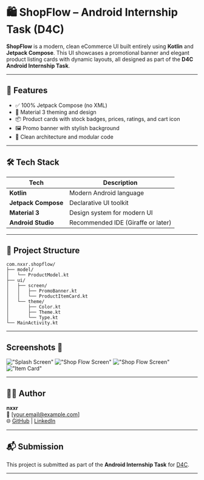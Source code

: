 # 🛍️ ShopFlow – Android Internship Task (D4C)

**ShopFlow** is a modern, clean eCommerce UI built entirely using **Kotlin** and **Jetpack Compose**. This UI showcases a promotional banner and elegant product listing cards with dynamic layouts, all designed as part of the **D4C Android Internship Task**.


---

## 🚀 Features

- ✅ 100% Jetpack Compose (no XML)
- 🎨 Material 3 theming and design
- 📦 Product cards with stock badges, prices, ratings, and cart icon
- 🖼️ Promo banner with stylish background
- 🧼 Clean architecture and modular code

---

## 🛠️ Tech Stack

| Tech              | Description                             |
|-------------------|-----------------------------------------|
| **Kotlin**        | Modern Android language                 |
| **Jetpack Compose** | Declarative UI toolkit                |
| **Material 3**    | Design system for modern UI             |
| **Android Studio**| Recommended IDE (Giraffe or later)      |

---

## 📂 Project Structure

```
com.nxxr.shopflow/
├── model/
│   └── ProductModel.kt
├── ui/
│   ├── screen/
│   │   ├── PromoBanner.kt
│   │   └── ProductItemCard.kt
│   └── theme/
│       ├── Color.kt
│       ├── Theme.kt
│       └── Type.kt
└── MainActivity.kt
```

---

## Screenshots 📸
!["Splash Screen"](/assets/splash_screen.jpg)
!["Shop Flow Screen"](/assets/shop_flow_screen.jpg)
!["Shop Flow Screen"](/assets/shop_flow_screen_2.jpg)
!["Item Card"](/assets/item_card.jpg)


---

## 🧑‍💻 Author

**nxxr**  
📧 [your.email@example.com]  
🌐 [GitHub](https://github.com/nxxr-07) | [LinkedIn](https://linkedin.com/in/arshnxxr)

---

## 📬 Submission

This project is submitted as part of the **Android Internship Task** for [D4C](https://sites.google.com/view/task-d4c).

---
